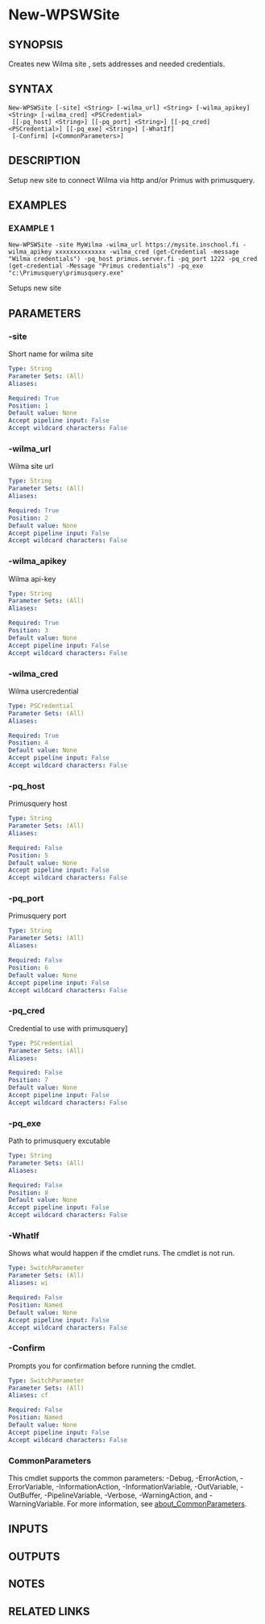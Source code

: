 ﻿---
external help file: WilmaPSWorker-help.xml
Module Name: WilmaPSWorker
online version:
schema: 2.0.0
---

# New-WPSWSite

## SYNOPSIS
Creates new Wilma site , sets addresses and needed credentials.

## SYNTAX

```
New-WPSWSite [-site] <String> [-wilma_url] <String> [-wilma_apikey] <String> [-wilma_cred] <PSCredential>
 [[-pq_host] <String>] [[-pq_port] <String>] [[-pq_cred] <PSCredential>] [[-pq_exe] <String>] [-WhatIf]
 [-Confirm] [<CommonParameters>]
```

## DESCRIPTION
Setup new site to connect Wilma via http and/or Primus with primusquery.

## EXAMPLES

### EXAMPLE 1
```
New-WPSWSite -site MyWilma -wilma_url https://mysite.inschool.fi -wilma_apikey xxxxxxxxxxxxxx -wilma_cred (get-Credential -message "Wilma credentials") -pq_host primus.server.fi -pq_port 1222 -pq_cred (get-credential -Message "Primus credentials") -pq_exe "c:\Primusquery\primusquery.exe"
```

Setups new site

## PARAMETERS

### -site
Short name for wilma site

```yaml
Type: String
Parameter Sets: (All)
Aliases:

Required: True
Position: 1
Default value: None
Accept pipeline input: False
Accept wildcard characters: False
```

### -wilma_url
Wilma site url

```yaml
Type: String
Parameter Sets: (All)
Aliases:

Required: True
Position: 2
Default value: None
Accept pipeline input: False
Accept wildcard characters: False
```

### -wilma_apikey
Wilma api-key

```yaml
Type: String
Parameter Sets: (All)
Aliases:

Required: True
Position: 3
Default value: None
Accept pipeline input: False
Accept wildcard characters: False
```

### -wilma_cred
Wilma usercredential

```yaml
Type: PSCredential
Parameter Sets: (All)
Aliases:

Required: True
Position: 4
Default value: None
Accept pipeline input: False
Accept wildcard characters: False
```

### -pq_host
Primusquery host

```yaml
Type: String
Parameter Sets: (All)
Aliases:

Required: False
Position: 5
Default value: None
Accept pipeline input: False
Accept wildcard characters: False
```

### -pq_port
Primusquery port

```yaml
Type: String
Parameter Sets: (All)
Aliases:

Required: False
Position: 6
Default value: None
Accept pipeline input: False
Accept wildcard characters: False
```

### -pq_cred
Credential to use with primusquery\]

```yaml
Type: PSCredential
Parameter Sets: (All)
Aliases:

Required: False
Position: 7
Default value: None
Accept pipeline input: False
Accept wildcard characters: False
```

### -pq_exe
Path to primusquery excutable

```yaml
Type: String
Parameter Sets: (All)
Aliases:

Required: False
Position: 8
Default value: None
Accept pipeline input: False
Accept wildcard characters: False
```

### -WhatIf
Shows what would happen if the cmdlet runs.
The cmdlet is not run.

```yaml
Type: SwitchParameter
Parameter Sets: (All)
Aliases: wi

Required: False
Position: Named
Default value: None
Accept pipeline input: False
Accept wildcard characters: False
```

### -Confirm
Prompts you for confirmation before running the cmdlet.

```yaml
Type: SwitchParameter
Parameter Sets: (All)
Aliases: cf

Required: False
Position: Named
Default value: None
Accept pipeline input: False
Accept wildcard characters: False
```

### CommonParameters
This cmdlet supports the common parameters: -Debug, -ErrorAction, -ErrorVariable, -InformationAction, -InformationVariable, -OutVariable, -OutBuffer, -PipelineVariable, -Verbose, -WarningAction, and -WarningVariable. For more information, see [about_CommonParameters](http://go.microsoft.com/fwlink/?LinkID=113216).

## INPUTS

## OUTPUTS

## NOTES

## RELATED LINKS
